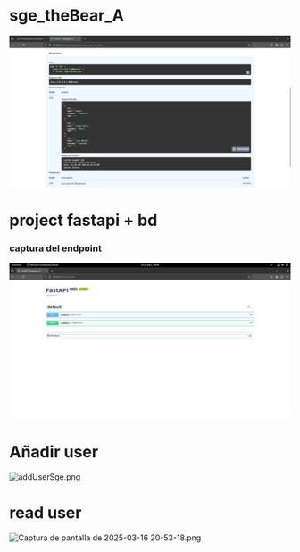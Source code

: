 # sge_theBear_A

![FastAPI Swagger UI](captura/fastApi.png)

# project fastapi + bd
### captura del endpoint
![endpoint](captura/SGE%20sdfer.png)
# Añadir user 
![addUserSge.png](captura/addUserSge.png)
# read user
![Captura de pantalla de 2025-03-16 20-53-18.png](captura/Captura%20de%20pantalla%20de%202025-03-16%2020-53-18.png)